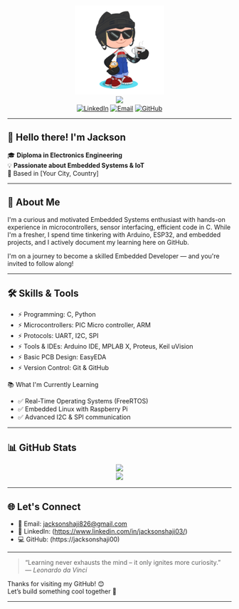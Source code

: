 <div align="center">
  <img src="https://raw.githubusercontent.com/AhmedFathyDev/AhmedFathyDev/main/GitHub.png" alt="GitHub Octocat Drinking Coffee" height="200">
</div>

<div align="center">
  <img src="https://readme-typing-svg.herokuapp.com?color=%236FDA44&size=28&center=true&vCenter=true&width=700&height=50&lines=Hi+there!+I'm+Jackson+%F0%9F%91%8B;Embedded+Systems+Enthusiast;Electronics+Diploma+Graduate;C%2FC%2B%2B+Programmer;IoT+Builder;Hardware+Lover">
</div>

<div align="center">
  <a href="https://www.linkedin.com/in/your-linkedin/"><img src="https://img.shields.io/badge/LinkedIn-0077b5?style=flat&logo=linkedin" alt="LinkedIn"></a>
  <a href="mailto:your_email@example.com"><img src="https://img.shields.io/badge/Email-D14836?style=flat&logo=gmail&logoColor=white" alt="Email"></a>
  <a href="https://github.com/yourusername"><img src="https://img.shields.io/badge/GitHub-181717?style=flat&logo=github" alt="GitHub"></a>
</div>

---

## 👋 Hello there! I'm Jackson

🎓 **Diploma in Electronics Engineering**  
💡 **Passionate about Embedded Systems & IoT**  
📍 Based in [Your City, Country]

---

## 🔧 About Me

I'm a curious and motivated Embedded Systems enthusiast with hands-on experience in microcontrollers, sensor interfacing,  efficient code in C. While I'm a fresher, I spend time tinkering with Arduino, ESP32, and embedded projects, and I actively document my learning here on GitHub.

I'm on a journey to become a skilled Embedded Developer — and you're invited to follow along!

---

## 🛠️ Skills & Tools

- ⚡ Programming: C, Python  
- ⚡ Microcontrollers: PIC Micro controller, ARM 
- ⚡ Protocols: UART, I2C, SPI  
- ⚡ Tools & IDEs: Arduino IDE, MPLAB X, Proteus, Keil uVision  
- ⚡ Basic PCB Design: EasyEDA  
- ⚡ Version Control: Git & GitHub  

 📚 What I'm Currently Learning

- ✅ Real-Time Operating Systems (FreeRTOS)  
- ✅ Embedded Linux with Raspberry Pi  
- ✅ Advanced I2C & SPI communication  

---

## 📊 GitHub Stats

<div align="center">
  <img src="https://github-readme-stats.vercel.app/api?username=yourusername&title_color=6FDA44&text_color=FFFFFF&show_icons=true&icon_color=6FDA44&include_all_commits=true&count_private=true&theme=dark" height="180" />
  <br>
  <img src="https://github-readme-streak-stats.herokuapp.com/?user=yourusername&theme=dark&date_format=j%20M%5B%20Y%5D&currStreakLabel=6FDA44&fire=6FDA44&ring=6FDA44" height="180" />
</div>

---

## 🌐 Let's Connect

- 📧 Email: jacksonshaji826@gmail.com 
- 🔗 LinkedIn: (https://www.linkedin.com/in/jacksonshaji03/)  
- 💻 GitHub: (https://jacksonshaji00)

---

> “Learning never exhausts the mind – it only ignites more curiosity.”  
> — *Leonardo da Vinci*

Thanks for visiting my GitHub! 😊  
Let’s build something cool together 🚀

---

